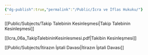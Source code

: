```yaml
---
{"dg-publish":true,"permalink":"/Public/İcra ve İflas Hukuku/"}
---
```


[[Public/Subjects/Takip Talebinin Kesinleşmesi\|Takip Talebinin Kesinleşmesi]]

[[Icra_06a_TakipTalebininKesinlesmesi.pdf|Takibin Kesinleşmesi]]

[[Public/Subjects/İtirazın İptali Davası\|İtirazın İptali Davası]]